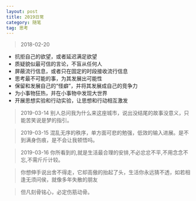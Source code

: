 ```yaml
---
layout: post
title: 2019日常
category: 随笔
tag: 思考
---
```


> 2018-02-20 
- 抗拒自己的欲望，或者延迟满足欲望
- 质疑貌似最可信的言论，不盲从任何人
- 屏蔽流行信息，或者只在固定的时段接收流行信息
- 思考最不可能的事，为其发展出可能性
- 保留和发展自己的“怪癖”，并将其发展成自己的竞争力
- 为小事物狂热，并在小事物中发现大世界
- 开展思想实验和行动实验，让思想和行动相互激发

> 2019-03-14
别人总问我为什么来这座城市，说出没结尾的故事没意义，只能苦笑说是梦的指引。

> 2019-03-15
混乱无序的秩序，单方面可悲的勉强，低效的输入进展。是不到满身伤痕，是不会让我顿悟吗。

> 2019-03-16
> 你所看到的,就是生活最合理的安排,不必忿忿不平,不用念念不忘,不需斤斤计较。

> 你想伸手说出舍不得走，它却高傲的抬起了头，生活你永远猜不透，如若相逢无须问侯，就像多年失散的朋友

> 但凡刻骨铭心，必定伤筋动骨。